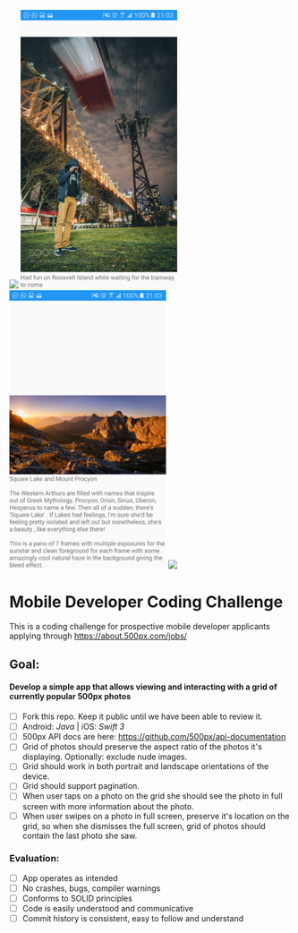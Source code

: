 <img width="280" heith="520" 
src="https://github.com/danielmagalhaesit/mobile-challenge/blob/master/mobile-challenge/Screenshots/Screenshot_20170219-210258.png"/>
<img width="280" heith="520" 
src="https://github.com/danielmagalhaesit/mobile-challenge/blob/master/mobile-challenge/Screenshots/Screenshot_20170219-210310.png"/>
<img width="280" heith="520"
src="https://github.com/danielmagalhaesit/mobile-challenge/blob/master/mobile-challenge/Screenshots/Screenshot_20170219-210338.png"/>
<img width="520" heith="280"
src="https://github.com/danielmagalhaesit/mobile-challenge/blob/master/mobile-challenge/Screenshots/Screenshot_20170219-210943.png"/>


# Mobile Developer Coding Challenge

This is a coding challenge for prospective mobile developer applicants applying through https://about.500px.com/jobs/ 

## Goal:

#### Develop a simple app that allows viewing and interacting with a grid of currently popular 500px photos

- [ ] Fork this repo. Keep it public until we have been able to review it.
- [ ] Android: _Java_ | iOS: _Swift 3_
- [ ] 500px API docs are here: https://github.com/500px/api-documentation
- [ ] Grid of photos should preserve the aspect ratio of the photos it's displaying. Optionally: exclude nude images.
- [ ] Grid should work in both portrait and landscape orientations of the device.
- [ ] Grid should support pagination.
- [ ] When user taps on a photo on the grid she should see the photo in full screen with more information about the photo.
- [ ] When user swipes on a photo in full screen, preserve it's location on the grid, so when she dismisses the full screen, grid of photos should contain the last photo she saw.

### Evaluation:
- [ ] App operates as intended
- [ ] No crashes, bugs, compiler warnings
- [ ] Conforms to SOLID principles
- [ ] Code is easily understood and communicative
- [ ] Commit history is consistent, easy to follow and understand

